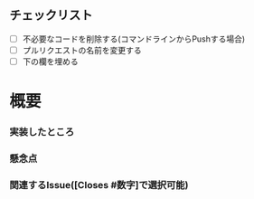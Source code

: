 ## チェックリスト

- [ ] 不必要なコードを削除する(コマンドラインからPushする場合)
- [ ] プルリクエストの名前を変更する
- [ ] 下の欄を埋める

# 概要

### 実装したところ

### 懸念点

### 関連するIssue([Closes #数字]で選択可能)
